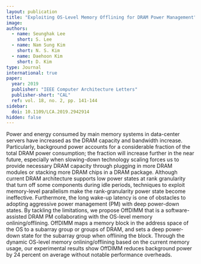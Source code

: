 ```yaml
---
layout: publication
title: "Exploiting OS-Level Memory Offlining for DRAM Power Management"
image: 
authors:
  - name: Seunghak Lee
    short: S. Lee
  - name: Nam Sung Kim
    short: N. S. Kim
  - name: Daehoon Kim
    short: D. Kim
type: Journal
international: true
paper:
  year: 2019
  publisher: "IEEE Computer Architecture Letters"
  publisher-short: "CAL"
  ref: vol. 18, no. 2, pp. 141-144
sidebar:
  doi: 10.1109/LCA.2019.2942914
hidden: false
---
```


Power and energy consumed by main memory systems in data-center servers have increased as the DRAM capacity and bandwidth increase. Particularly, background power accounts for a considerable fraction of the total DRAM power consumption; the fraction will increase further in the near future, especially when slowing-down technology scaling forces us to provide necessary DRAM capacity through plugging in more DRAM modules or stacking more DRAM chips in a DRAM package. Although current DRAM architecture supports low power states at rank granularity that turn off some components during idle periods, techniques to exploit memory-level parallelism make the rank-granularity power state become ineffective. Furthermore, the long wake-up latency is one of obstacles to adopting aggressive power management (PM) with deep power-down states. By tackling the limitations, we propose OffDIMM that is a software-assisted DRAM PM collaborating with the OS-level memory onlining/offlining. OffDIMM maps a memory block in the address space of the OS to a subarray group or groups of DRAM, and sets a deep power-down state for the subarray group when offlining the block. Through the dynamic OS-level memory onlining/offlining based on the current memory usage, our experimental results show OffDIMM reduces background power by 24 percent on average without notable performance overheads.
